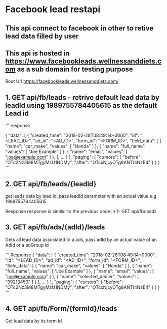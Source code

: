 # Facebook lead restapi
## This api connect to facebook in other to retive lead data filled by user
## This api is hosted in https://www.facebookleads.wellnessanddiets.com as a sub domain for testing purpose 

Root Url https://facebookleads.wellnessanddiets.com/
## 1. GET api/fb/leads  - retrive default lead data by leadId using 1989755784405615 as the default Lead id

'''
response 

{
  "data": [
    {
      "created_time": "2018-02-28T08:49:14+0000", 
      "id": "<LEAD_ID>", 
      "ad_id": "<AD_ID>",
      "form_id": "<FORM_ID>",
      "field_data": [
        {
          "name": "car_make",
          "values": [
            "Honda"
          ]
        }, 
        {
          "name": "full_name", 
          "values": [
            "Joe Example"
          ]
        }, 
        {
          "name": "email", 
          "values": [
            "joe@example.com"
          ]
        },
      ], 
      ...
    }
  ],
  "paging": {
    "cursors": {
      "before": "OTc2Nz3M8MTgyMzU1NDMy", 
      "after": "OTcxNjcyOTg8ANTI4NzE4"
    }
  }
}
'''

## 2. GET api/fb/leads/{leadId} 
get leads data by lead id, pass leadId parameter with an actual value e.g 1989755784405615 

Response 
response is similar to the previous code in 1- GET api/fb/leads 

## 3. GET api/fb/ads/{adId}/leads 
Gets all lead data associated to a ads, pass adId by an actual value of an AdId or a adGroup id 

'''
Response 
{
  "data": [
    {
      "created_time": "2018-02-28T08:49:14+0000", 
      "id": "<LEAD_ID>", 
      "ad_id": "<AD_ID>",
      "form_id": "<FORM_ID>",
      "field_data": [
        {
          "name": "car_make",
          "values": [
            "Honda"
          ]
        }, 
        {
          "name": "full_name", 
          "values": [
            "Joe Example"
          ]
        }, 
        {
          "name": "email", 
          "values": [
            "joe@example.com"
          ]
        },
        {
          "name": "selected_dealer", 
          "values": [
            "99213450"
          ]
        }
      ], 
      ...
    }
  ],
  "paging": {
    "cursors": {
      "before": "OTc2Nz3M8MTgyMzU1NDMy", 
      "after": "OTcxNjcyOTg8ANTI4NzE4"
    }
  }
}
'''
## 4. GET api/fb/Form/{formId}/leads 
Get lead data by its form Id 

